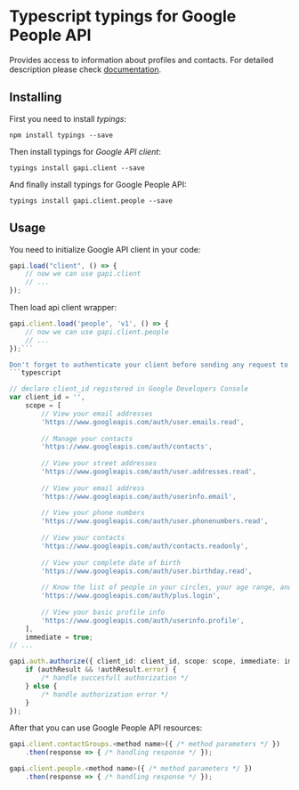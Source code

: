 # Typescript typings for Google People API
Provides access to information about profiles and contacts.
For detailed description please check [documentation](https://developers.google.com/people/).

## Installing

First you need to install *typings*:
```
npm install typings --save 
```

Then install typings for *Google API client*:
```
typings install gapi.client --save 
```

And finally install typings for Google People API:
```
typings install gapi.client.people --save 
```

## Usage

You need to initialize Google API client in your code:
```typescript
gapi.load("client", () => { 
    // now we can use gapi.client
    // ... 
});
```

Then load api client wrapper:
```typescript
gapi.client.load('people', 'v1', () => {
    // now we can use gapi.client.people
    // ... 
});```

Don't forget to authenticate your client before sending any request to resources:
```typescript

// declare client_id registered in Google Developers Console
var client_id = '',
    scope = [     
        // View your email addresses
        'https://www.googleapis.com/auth/user.emails.read',
    
        // Manage your contacts
        'https://www.googleapis.com/auth/contacts',
    
        // View your street addresses
        'https://www.googleapis.com/auth/user.addresses.read',
    
        // View your email address
        'https://www.googleapis.com/auth/userinfo.email',
    
        // View your phone numbers
        'https://www.googleapis.com/auth/user.phonenumbers.read',
    
        // View your contacts
        'https://www.googleapis.com/auth/contacts.readonly',
    
        // View your complete date of birth
        'https://www.googleapis.com/auth/user.birthday.read',
    
        // Know the list of people in your circles, your age range, and language
        'https://www.googleapis.com/auth/plus.login',
    
        // View your basic profile info
        'https://www.googleapis.com/auth/userinfo.profile',
    ],
    immediate = true;
// ...

gapi.auth.authorize({ client_id: client_id, scope: scope, immediate: immediate }, authResult => {
    if (authResult && !authResult.error) {
        /* handle succesfull authorization */
    } else {
        /* handle authorization error */
    }
});            
```

After that you can use Google People API resources:

```typescript
gapi.client.contactGroups.<method name>({ /* method parameters */ })
    .then(response => { /* handling response */ });

gapi.client.people.<method name>({ /* method parameters */ })
    .then(response => { /* handling response */ });
```